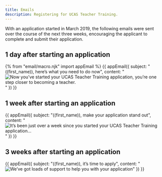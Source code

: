 ```yaml
---
title: Emails
description: Registering for UCAS Teacher Training.
---
```


With an application started in March 2019, the following emails were sent over the course of the next three weeks, encouraging the applicant to complete and submit their application.

## 1 day after starting an application

{% from "email/macro.njk" import appEmail %}
{{ appEmail({
  subject: "((first_name)), here’s what you need to do now",
  content: "![Now you’ve started your UCAS Teacher Training application, you’re one step closer to becoming a teacher.](/apply-for-teacher-training/ucas/emails/day1.png)"
}) }}

## 1 week after starting an application

{{ appEmail({
  subject: "((first_name)), make your application stand out",
  content: "![It’s been just over a week since you started your UCAS Teacher Training application…](/apply-for-teacher-training/ucas/emails/day7.png)"
}) }}

## 3 weeks after starting an application

{{ appEmail({
  subject: "((first_name)), it’s time to apply",
  content: "![We’ve got loads of support to help you with your application](/apply-for-teacher-training/ucas/emails/day21.png)"
}) }}
